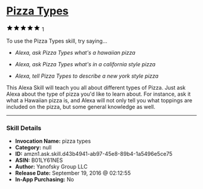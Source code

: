 # [Pizza Types](http://alexa.amazon.com/#skills/amzn1.ask.skill.d43b4941-ab97-45e8-89b4-1a5496e5ce75)
![5 stars](../../images/ic_star_black_18dp_1x.png)![5 stars](../../images/ic_star_black_18dp_1x.png)![5 stars](../../images/ic_star_black_18dp_1x.png)![5 stars](../../images/ic_star_black_18dp_1x.png)![5 stars](../../images/ic_star_black_18dp_1x.png) 1

To use the Pizza Types skill, try saying...

* *Alexa, ask Pizza Types what's a hawaiian pizza*

* *Alexa, ask Pizza Types what's in a california style pizza*

* *Alexa, tell Pizza Types to describe a new york style pizza*

This Alexa Skill will teach you all about different types of Pizza. Just ask Alexa about the type of pizza you'd like to learn about. For instance, ask it what a Hawaiian pizza is, and Alexa will not only tell you what toppings are included on the pizza, but some general knowledge as well.

***

### Skill Details

* **Invocation Name:** pizza types
* **Category:** null
* **ID:** amzn1.ask.skill.d43b4941-ab97-45e8-89b4-1a5496e5ce75
* **ASIN:** B01LY61NES
* **Author:** Yanofsky Group LLC
* **Release Date:** September 19, 2016 @ 02:12:55
* **In-App Purchasing:** No
